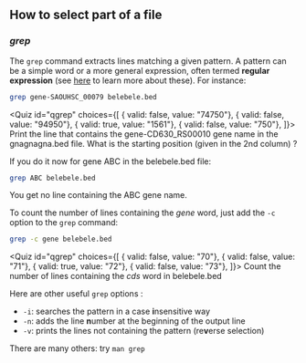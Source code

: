 <script>
import Quiz from "components/Quiz.svelte";
</script>

## How to select part of a file

### *grep*

The `grep` command extracts lines matching a given pattern. 
A pattern can be a simple word or a more general expression, often termed **regular expression** (see [here](https://librarycarpentry.org/lc-data-intro/01-regular-expressions/) to learn more about these). 
For instance:

```bash
grep gene-SAOUHSC_00079 belebele.bed
```
<Quiz id="qgrep" choices={[
	{ valid: false, value: "74750"},
	{ valid: false, value: "94950"},
  { valid: true, value: "1561"},
  { valid: false, value: "750"},
]}>
	<span slot="prompt">
		Print the line that contains the gene-CD630_RS00010 gene name in the gnagnagna.bed file. What is the starting position (given in the 2nd column) ?
	</span>
</Quiz>

If you do it now for gene ABC in the belebele.bed file:

```bash
grep ABC belebele.bed
```

You get no line containing the ABC gene name.

To count the number of lines containing the _gene_ word, just add the `-c` option to the `grep` command:

```bash
grep -c gene belebele.bed
```

<Quiz id="qgrep" choices={[
	{ valid: false, value: "70"},
	{ valid: false, value: "71"},
  { valid: true, value: "72"},
  { valid: false, value: "73"},
]}>
	<span slot="prompt">
		Count the number of lines containing the <i>cds</i> word in belebele.bed
	</span>
</Quiz>



Here are other useful `grep` options :
- `-i`: searches the pattern in a case **i**nsensitive way
- `-n`: adds the line **n**umber at the beginning of the output line
- `-v`: prints the lines not containing the pattern (re**v**erse selection)

There are many others: try `man grep`

